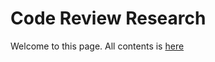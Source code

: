 # Code Review Research

Welcome to this page.
All contents is [here](https://github.com/NAIST-SE/code-review-research/wiki)